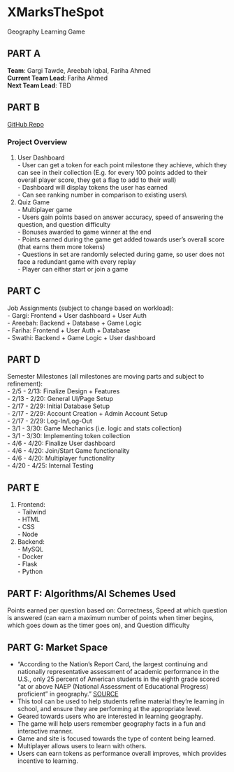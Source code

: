 # XMarksTheSpot
Geography Learning Game
## PART A
  **Team**: Gargi Tawde, Areebah Iqbal, Fariha Ahmed\
  **Current Team Lead**: Fariha Ahmed\
  **Next Team Lead**: TBD
## PART B
[GitHub Repo](https://github.com/gstawde/XMarksTheSpot)
### Project Overview
  1. User Dashboard\
    - User can get a token for each point milestone they achieve, which they can see in their collection (E.g. for every 100 points added to their overall player score, they get a flag to add to their wall)\
    - Dashboard will display tokens the user has earned\
    - Can see ranking number in comparison to existing users\
  2. Quiz Game\
    - Multiplayer game\
    - Users gain points based on answer accuracy, speed of answering the question, and question difficulty\
    - Bonuses awarded to game winner at the end\
    - Points earned during the game get added towards user’s overall score (that earns them more tokens)\
    - Questions in set are randomly selected during game, so user does not face a redundant game with every replay\
    - Player can either start or join a game
## PART C
  Job Assignments (subject to change based on workload):\
    - Gargi: Frontend + User dashboard + User Auth\
    - Areebah: Backend + Database + Game Logic\
    - Fariha: Frontend + User Auth + Database\
    - Swathi: Backend + Game Logic + User dashboard
## PART D
  Semester Milestones (all milestones are moving parts and subject to refinement):\
    - 2/5 - 2/13: Finalize Design + Features\
    - 2/13 - 2/20: General UI/Page Setup\
    - 2/17 - 2/29: Initial Database Setup\
    - 2/17 - 2/29: Account Creation + Admin Account Setup\
    - 2/17 - 2/29: Log-In/Log-Out\
    - 3/1 - 3/30: Game Mechanics (i.e. logic and stats collection)\
    - 3/1 - 3/30: Implementing token collection\
    - 4/6 - 4/20: Finalize User dashboard\
    - 4/6 - 4/20: Join/Start Game functionality\
    - 4/6 - 4/20: Multiplayer functionality\
    - 4/20 - 4/25: Internal Testing
## PART E
  1. Frontend:\
    - Tailwind\
    - HTML\
    - CSS\
    - Node
  2. Backend:\
    - MySQL\
    - Docker\
    - Flask\
    - Python
## PART F: Algorithms/AI Schemes Used
  Points earned per question based on: Correctness, Speed at which question is answered (can earn a maximum number of points when timer begins, which goes down as the timer goes on), and Question difficulty
## PART G: Market Space
  - “According to the Nation’s Report Card, the largest continuing and nationally representative assessment of academic performance in the U.S., only 25 percent of American students in the eighth grade scored “at or above NAEP (National Assessment of Educational Progress) proficient” in geography.” [SOURCE](https://dailycollegian.com/2023/04/the-importance-of-geography-in-american-schools/#:~:text=According%20to%20the%20Nation%27s%20Report,Progress\)%20proficient”%20in%20geography.)
  - This tool can be used to help students refine material they’re learning in school, and ensure they are performing at the appropriate level.
  - Geared towards users who are interested in learning geography.
  - The game will help users remember geography facts in a fun and interactive manner.
  - Game and site is focused towards the type of content being learned.
  - Multiplayer allows users to learn with others.
  - Users can earn tokens as performance overall improves, which provides incentive to learning.
  

